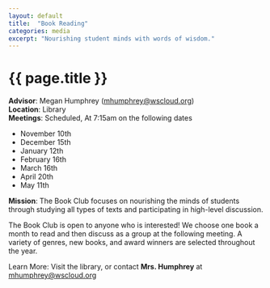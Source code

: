 ```yaml
---
layout: default
title:  "Book Reading"
categories: media
excerpt: "Nourishing student minds with words of wisdom."
---
```


# {{ page.title }}

**Advisor**: Megan Humphrey (<mhumphrey@wscloud.org>)
<br/>**Location**: Library
<br/>**Meetings**: Scheduled, At 7:15am on the following dates
- November 10th
- December 15th
- January 12th
- February 16th
- March 16th
- April 20th
- May 11th

**Mission**: The Book Club focuses on nourishing the minds of students through studying all types of texts and participating in high-level discussion.

<!-- <img src="{{ site.baseurl }}/images/clubs/{{ page.title }}.jpg" alt="{{ page.title }} group photo"/> -->

The Book Club is open to anyone who is interested! We choose one book a month to read and then discuss as a group at the following meeting. A variety of genres, new books, and award winners are selected throughout the year. 

Learn More: Visit the library, or contact **Mrs. Humphrey** at <mhumphrey@wscloud.org>
